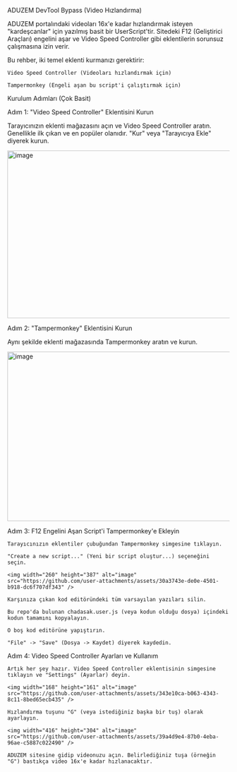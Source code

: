ADUZEM DevTool Bypass (Video Hızlandırma)

ADUZEM portalındaki videoları 16x'e kadar hızlandırmak isteyen "kardeşcanlar" için yazılmış basit bir UserScript'tir. Sitedeki F12 (Geliştirici Araçları) engelini aşar ve Video Speed Controller gibi eklentilerin sorunsuz çalışmasına izin verir.

Bu rehber, iki temel eklenti kurmanızı gerektirir:

    Video Speed Controller (Videoları hızlandırmak için)

    Tampermonkey (Engeli aşan bu script'i çalıştırmak için)

Kurulum Adımları (Çok Basit)

Adım 1: "Video Speed Controller" Eklentisini Kurun

Tarayıcınızın eklenti mağazasını açın ve Video Speed Controller aratın. Genellikle ilk çıkan ve en popüler olanıdır. "Kur" veya "Tarayıcıya Ekle" diyerek kurun.

<img width="1197" height="380" alt="image" src="https://github.com/user-attachments/assets/2a3ab29f-8289-4d02-a33c-ea220cc3984a" />

Adım 2: "Tampermonkey" Eklentisini Kurun

Aynı şekilde eklenti mağazasında Tampermonkey aratın ve kurun.

<img width="1328" height="384" alt="image" src="https://github.com/user-attachments/assets/3e98c3c7-2e82-454b-a370-8fee2795f868" />

Adım 3: F12 Engelini Aşan Script'i Tampermonkey'e Ekleyin

    Tarayıcınızın eklentiler çubuğundan Tampermonkey simgesine tıklayın.

    "Create a new script..." (Yeni bir script oluştur...) seçeneğini seçin.

    <img width="260" height="387" alt="image" src="https://github.com/user-attachments/assets/30a3743e-de0e-4501-b918-dc6f707df343" />

    Karşınıza çıkan kod editöründeki tüm varsayılan yazıları silin.

    Bu repo'da bulunan chadasak.user.js (veya kodun olduğu dosya) içindeki kodun tamamını kopyalayın.

    O boş kod editörüne yapıştırın.

    "File" -> "Save" (Dosya -> Kaydet) diyerek kaydedin.

Adım 4: Video Speed Controller Ayarları ve Kullanım

    Artık her şey hazır. Video Speed Controller eklentisinin simgesine tıklayın ve "Settings" (Ayarlar) deyin.

    <img width="168" height="161" alt="image" src="https://github.com/user-attachments/assets/343e10ca-b063-4343-8c11-8bed65ecb435" />

    Hızlandırma tuşunu "G" (veya istediğiniz başka bir tuş) olarak ayarlayın.

    <img width="416" height="304" alt="image" src="https://github.com/user-attachments/assets/39a4d9e4-87b0-4eba-96ae-c5887c022490" />

    ADUZEM sitesine gidip videonuzu açın. Belirlediğiniz tuşa (örneğin "G") bastıkça video 16x'e kadar hızlanacaktır.
